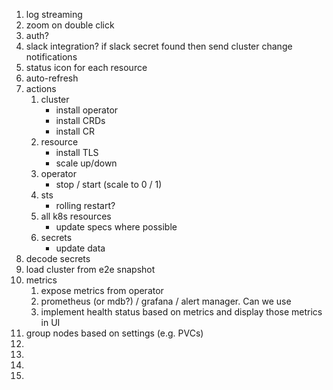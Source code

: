 1. log streaming
2. zoom on double click
3. auth?
4. slack integration? if slack secret found then send cluster change notifications
5. status icon for each resource
6. auto-refresh
7. actions
   1. cluster
      - install operator
      - install CRDs
      - install CR
   2. resource
      - install TLS
      - scale up/down
   3. operator
      - stop / start (scale to 0 / 1)
   4. sts
      - rolling restart?
   5. all k8s resources
      - update specs where possible
   6. secrets
      - update data
8. decode secrets
9. load cluster from e2e snapshot
10. metrics
    1. expose metrics from operator
    2. prometheus (or mdb?) / grafana / alert manager. Can we use
    3. implement health status based on metrics and display those metrics in UI
11. group nodes based on settings (e.g. PVCs)
12.
13.
14.
15.
